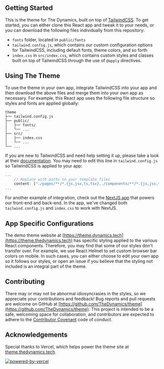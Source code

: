 ## Getting Started

This is the theme for The Dynamics, built on top of [TailwindCSS](https://tailwindcss.com/). To get started, you can either clone this React app and tweak it to your needs, or you can download the following files individually from this repository:

- `fonts` folder, located in `public/fonts`
- `tailwind.config.js`, which contains our custom configuration options for TailwindCSS, including default fonts, theme colors, and so forth
- `index.css` in `src/index.css`, which contains custom styles and classes built on top of TailwindCSS through the use of `@apply` directives.

## Using The Theme

To use the theme in your own app, integrate TailwindCSS into your app and then download the above files and merge them into your own app as necessary. For example, this React app uses the following file structure so styles and fonts are applied globally:

```
theme
├── tailwind.config.js
├── public/
│   ├── fonts/
│   └── ...
├── src/
│   ├── index.css
│   └── ...
└── ...
```

If you are new to TailwindCSS and need help setting it up, please take a look at their [documentation](https://tailwindcss.com/docs/installation). You may need to edit this line in `tailwind.config.js` so TailwindCSS is applied to your app:

```javascript
...
    // Replace with paths to your template files
    content: ["./pages/**/*.{js,jsx,ts,tsx},./components/**/*.{js,jsx,ts,tsx}"],
...
```

For another example of integration, check out the [NextJS app](https://github.com/TheDynamics/app) that powers our front-end and back-end. In the app, we've changed both `tailwind.config.js` and `index.css` to work with NextJS.

## App Specific Configurations

The demo theme website at [https://theme.dynamics.tech](https://theme.thedynamics.tech) has specific styling applied to the various React components. Therefore, you may find that some of our styles don't transfer over. For example, we use React Helmet to set custom browser bar colors on mobile. In such cases, you can either choose to edit your own app so it follows our styles, or open an issue if you believe that the styling not included is an integral part of the theme.

## Contributing

There may or may not be abnormal idiosyncrasies in the styles, so we appreciate your contributions and feedback! Bug reports and pull requests are welcome on GitHub at [https://github.com/TheDynamics/theme](https://github.com/TheDynamics/theme). This project is intended to be a safe, welcoming space for collaboration, and contributors are expected to adhere to the [Contributor Covenant](https://www.contributor-covenant.org/) code of conduct.

## Acknowledgements

Special thanks to Vercel, which helps power the theme site at [theme.thedynamics.tech](https://theme.thedynamics.tech).

<a href="https://vercel.com/?utm_source=thedyanmics&utm_campaign=oss">![powered-by-vercel](https://user-images.githubusercontent.com/90291337/155862031-c91f28cc-b098-4a03-9c59-fe9e7f4abb09.svg)
